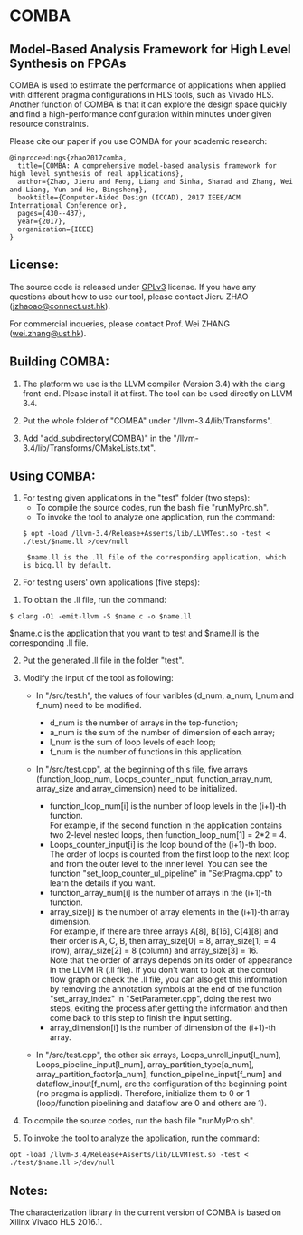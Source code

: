 COMBA
=====================================
Model-Based Analysis Framework for High Level Synthesis on FPGAs
-------------------------------------
COMBA is used to estimate the performance of applications when applied with different pragma configurations in HLS tools, such as Vivado HLS. Another function of COMBA is that it can explore the design space quickly and find a high-performance configuration within minutes under given resource constraints.

Please cite our paper if you use COMBA for your academic research:
```
@inproceedings{zhao2017comba,
  title={COMBA: A comprehensive model-based analysis framework for high level synthesis of real applications},
  author={Zhao, Jieru and Feng, Liang and Sinha, Sharad and Zhang, Wei and Liang, Yun and He, Bingsheng},
  booktitle={Computer-Aided Design (ICCAD), 2017 IEEE/ACM International Conference on},
  pages={430--437},
  year={2017},
  organization={IEEE}
}
```

License:
--------------------------------------
The source code is released under [GPLv3](https://www.gnu.org/licenses/licenses.en.html) license.
If you have any questions about how to use our tool, please contact Jieru ZHAO (jzhaoao@connect.ust.hk).

For commercial inqueries, please contact Prof. Wei ZHANG (wei.zhang@ust.hk).



Building COMBA:
--------------------------------------
1. The platform we use is the LLVM compiler (Version 3.4) with the clang front-end. Please install it at first. The tool can be used directly on LLVM 3.4. 

2. Put the whole folder of "COMBA" under "/llvm-3.4/lib/Transforms".

3. Add "add_subdirectory(COMBA)" in the "/llvm-3.4/lib/Transforms/CMakeLists.txt".




Using COMBA:
--------------------------------------
1. For testing given applications in the "test" folder (two steps):
	* To compile the source codes, run the bash file "runMyPro.sh".
	* To invoke the tool to analyze one application, run the command:   
	```
	$ opt -load /llvm-3.4/Release+Asserts/lib/LLVMTest.so -test < ./test/$name.ll >/dev/null 
	```
		$name.ll is the .ll file of the corresponding application, which is bicg.ll by default.

2. For testing users' own applications (five steps):

1) To obtain the .ll file, run the command:
```
$ clang -O1 -emit-llvm -S $name.c -o $name.ll
```
   
   $name.c is the application that you want to test and $name.ll is the corresponding .ll file.

2. Put the generated .ll file in the folder "test".

3. Modify the input of the tool as following:
	* In "/src/test.h", the values of four varibles (d_num, a_num, l_num and f_num) need to be modified. 
		* d_num is the number of arrays in the top-function;   
		* a_num is the sum of the number of dimension of each array; 
		* l_num is the sum of loop levels of each loop; 
		* f_num is the number of functions in this application.
    
	* In "/src/test.cpp", at the beginning of this file, five arrays (function_loop_num, Loops_counter_input, function_array_num, array_size and array_dimension) need to be initialized.
		* function_loop_num[i] is the number of loop levels in the (i+1)-th function.  
		For example, if the second function in the application contains two 2-level nested loops, then function_loop_num[1] = 2*2 = 4.
		* Loops_counter_input[i] is the loop bound of the (i+1)-th loop.  
		The order of loops is counted from the first loop to the next loop and from the outer level to the inner level. You can see the function "set_loop_counter_ul_pipeline" in "SetPragma.cpp" to learn the details if you want.
		* function_array_num[i] is the number of arrays in the (i+1)-th function. 
		* array_size[i] is the number of array elements in the (i+1)-th array dimension.   
		For example, if there are three arrays A[8], B[16], C[4][8] and their order is A, C, B, then array_size[0] = 8, array_size[1] = 4 (row), array_size[2] = 8 (column) and array_size[3] = 16.   
		Note that the order of arrays depends on its order of appearance in the LLVM IR (.ll file). If you don't want to look at the control flow graph or check the .ll file, you can also get this information by removing the annotation symbols at the end of the function "set_array_index" in "SetParameter.cpp", doing the rest two steps, exiting the process after getting the information and then come back to this step to finish the input setting. 
		* array_dimension[i] is the number of dimension of the (i+1)-th array.
       
	* In "/src/test.cpp", the other six arrays, Loops_unroll_input[l_num], Loops_pipeline_input[l_num], array_partition_type[a_num], array_partition_factor[a_num], function_pipeline_input[f_num] and dataflow_input[f_num], are the configuration of the beginning point (no pragma is applied). Therefore, initialize them to 0 or 1 (loop/function pipelining and dataflow are 0 and others are 1). 
      
 4. To compile the source codes, run the bash file "runMyPro.sh".
 5. To invoke the tool to analyze the application, run the command:  
 ```
 opt -load /llvm-3.4/Release+Asserts/lib/LLVMTest.so -test < ./test/$name.ll >/dev/null
 ```

Notes:
--------------------------------------
The characterization library in the current version of COMBA is based on Xilinx Vivado HLS 2016.1. 
